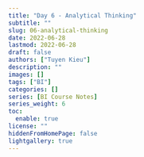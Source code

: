 ```yaml
---
title: "Day 6 - Analytical Thinking"
subtitle: ""
slug: 06-analytical-thinking
date: 2022-06-28
lastmod: 2022-06-28
draft: false
authors: ["Tuyen Kieu"]
description: ""
images: []
tags: ["BI"]
categories: []
series: [BI Course Notes]
series_weight: 6
toc:
  enable: true
license: ""
hiddenFromHomePage: false
lightgallery: true
---
```


<!--more-->
